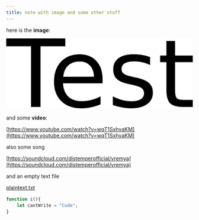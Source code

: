 ```yaml
---
title: note with image and some other stuff
---
```


here is the **image**:

![test.png](./test.png)

and some **video**:

[https://www.youtube.com/watch?v=wqT1SxhyaKM](https://www.youtube.com/watch?v=wqT1SxhyaKM)

also some song

[https://soundcloud.com/distemperofficial/vremya](https://soundcloud.com/distemperofficial/vremya)

and an empty text file

[plaintext.txt](./plaintext.txt)

```jsx
function i(){
	let cantWrite = "Code";
}
```